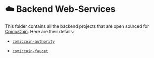 # ☁️ Backend Web-Services

This folder contains all the backend projects that are open sourced for [ComicCoin](https://comiccoin.ca). Here are their details:

* [`comiccoin-authority`](./comiccoin-authority)

* [`comiccoin-faucet`](./comiccoin-faucet)
